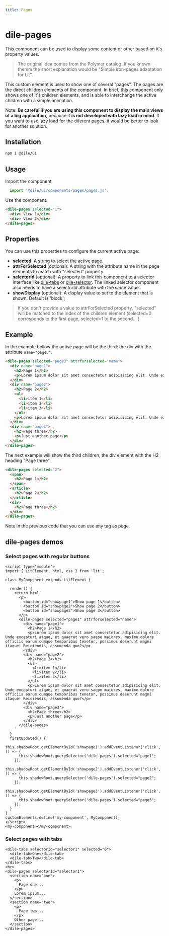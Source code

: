 ```yaml
---
title: Pages
---
```


# dile-pages

This component can be used to display some content or other based on it's property values.

> The original idea comes from the Polymer catalog. If you known themm the short explanation would be "Simple iron-pages adaptation for Lit".

This custom element is used to show one of several "pages". The pages are the direct children elements of the component. In brief, this component only shows one of it's children elements, and is able to interchange the active children with a simple animation.

Note: **Be careful if you are using this component to display the main views of a big application**, because it **is not developed with lazy load in mind**. If you want to use lazy load for the diferent pages, it would be better to look for another solution.

## Installation

```bash
npm i @dile/ui
```

## Usage

Import the component.

```javascript
  import '@dile/ui/components/pages/pages.js';
```

Use the component.

```html
<dile-pages selected="1">
  <div> View 1</div>
  <div> View 2</div>
</dile-pages>
```

## Properties

You can use this properties to configure the current active page:

- **selected**: A string to select the active page.
- **attrForSelected** (optional): A string with the attribute name in the page elements to match with "selected" property.
- **selectorId** (optional): A property to link this component to a selector interface like [dile-tabs](https://github.com/Polydile/dile-components/tree/master/packages/dile-tabs) or [dile-selector](https://github.com/Polydile/dile-components/tree/master/packages/dile-selector).   The linked selector component also needs to have a selectorId attribute with the same value.
- **showDisplay** (optional): A display value to set to the element that is shown. Default is 'block';

> If you don't provide a value to attrForSelected property, "selected" will be matched to the index of the children element (selected=0 corresponds to the first page, selected=1 to the second... )

## Example

In the example bellow the active page will be the third: the div with the attribute ```name="page3"```.

```html
<dile-pages selected="page3" attrforselected="name">
  <div name="page1">
    <h2>Page 1</h2>
    <p>Lorem ipsum dolor sit amet consectetur adipisicing elit. Unde excepturi atque, et quaerat vero saepe maiores, maxime dolore officiis earum cumque temporibus tenetur, possimus deserunt magni itaque! Reiciendis, assumenda quo?</p>
  </div>
  <div name="page2">
    <h2>Page 2</h2>
    <ul>
      <li>item 1</li>
      <li>item 2</li>
      <li>item 3</li>
    </ul>
    <p>Lorem ipsum dolor sit amet consectetur adipisicing elit. Unde excepturi atque, et quaerat vero saepe maiores, maxime dolore officiis earum cumque temporibus tenetur, possimus deserunt magni itaque! Reiciendis, assumenda quo?</p>
  </div>
  <div name="page3">
    <h2>Page three</h2>
    <p>Just another page</p>
  </div>
</dile-pages>
```

The next example will show the third children, the div element with the H2 heading "Page three". 

```html
<dile-pages selected="2">
  <span>
    <h2>Page 1</h2>
  </span>
  <article>
    <h2>Page 2</h2>
  </article>
  <div>
    <h2>Page three</h2>
  </div>
</dile-pages>
```

Note in the previous code that you can use any tag as page.

## dile-pages demos

### Select pages with regular buttons

```html:preview
<script type="module">
import { LitElement, html, css } from 'lit';

class MyComponent extends LitElement {
  
  render() {
    return html`
      <p>
        <button id="showpage1">Show page 1</button>
        <button id="showpage2">Show page 2</button>
        <button id="showpage3">Show page 3</button>
      </p>
      <dile-pages selected="page1" attrforselected="name">
        <div name="page1">
          <h2>Page 1</h2>
          <p>Lorem ipsum dolor sit amet consectetur adipisicing elit. Unde excepturi atque, et quaerat vero saepe maiores, maxime dolore officiis earum cumque temporibus tenetur, possimus deserunt magni itaque! Reiciendis, assumenda quo?</p>
        </div>
        <div name="page2">
          <h2>Page 2</h2>
          <ul>
            <li>item 1</li>
            <li>item 2</li>
            <li>item 3</li>
          </ul>
          <p>Lorem ipsum dolor sit amet consectetur adipisicing elit. Unde excepturi atque, et quaerat vero saepe maiores, maxime dolore officiis earum cumque temporibus tenetur, possimus deserunt magni itaque! Reiciendis, assumenda quo?</p>
        </div>
        <div name="page3">
          <h2>Page three</h2>
          <p>Just another page</p>
        </div>
      </dile-pages>
    `
  }
  firstUpdated() {
    this.shadowRoot.getElementById('showpage1').addEventListener('click', () => {
      this.shadowRoot.querySelector('dile-pages').selected="page1";
    });
    this.shadowRoot.getElementById('showpage2').addEventListener('click', () => {
      this.shadowRoot.querySelector('dile-pages').selected="page2";
    });
    this.shadowRoot.getElementById('showpage3').addEventListener('click', () => {
      this.shadowRoot.querySelector('dile-pages').selected="page3";
    });
  }
}
customElements.define('my-component', MyComponent);
</script>
<my-component></my-component>
```

### Select pages with tabs

```html:preview¡
<dile-tabs selectorId="selector1" selected="0">
  <dile-tab>One</dile-tab>
  <dile-tab>Two</dile-tab>
</dile-tabs>
<hr>
<dile-pages selectorId="selector1">
  <section name="one">
    <p>
      Page one...
    </p>
    Lorem ipsum...
  </section>
  <section name="two">
    <p>
      Page two...
    </p>
    Other page...
  </section>
</dile-pages>
```